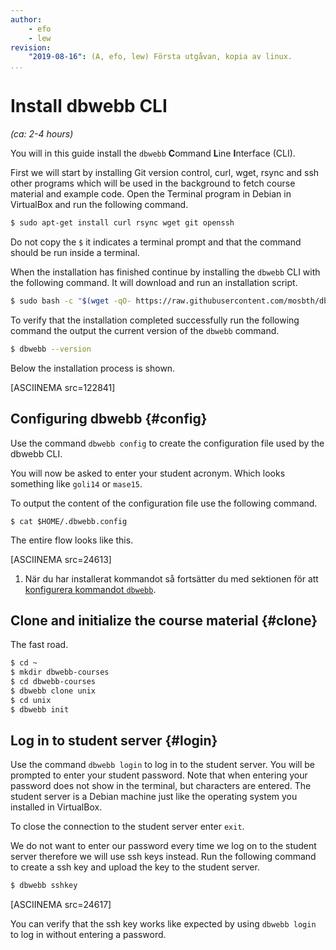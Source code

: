 ```yaml
---
author:
    - efo
    - lew
revision:
    "2019-08-16": (A, efo, lew) Första utgåvan, kopia av linux.
...
```

Install dbwebb CLI
==================================

*(ca: 2-4 hours)*

You will in this guide install the `dbwebb` **C**ommand **L**ine **I**nterface (CLI).

First we will start by installing Git version control, curl, wget, rsync and ssh other programs which will be used in the background to fetch course material and example code. Open the Terminal program in Debian in VirtualBox and run the following command.

```bash
$ sudo apt-get install curl rsync wget git openssh
```

Do not copy the `$` it indicates a terminal prompt and that the command should be run inside a terminal.

When the installation has finished continue by installing the `dbwebb` CLI with the following command. It will download and run an installation script.

```bash
$ sudo bash -c "$(wget -qO- https://raw.githubusercontent.com/mosbth/dbwebb-cli/master/install.bash)"
```

To verify that the installation completed successfully run the following command the output the current version of the `dbwebb` command.

```bash
$ dbwebb --version
```

Below the installation process is shown.

[ASCIINEMA src=122841]



Configuring dbwebb {#config}
----------------------------------

Use the command `dbwebb config` to create the configuration file used by the dbwebb CLI.

You will now be asked to enter your student acronym. Which looks something like `goli14` or `mase15`.

To output the content of the configuration file use the following command.

```text
$ cat $HOME/.dbwebb.config
```

The entire flow looks like this.

[ASCIINEMA src=24613]


1. När du har installerat kommandot så fortsätter du med sektionen för att [konfigurera kommandot `dbwebb`](dbwebb-cli/konfiguration).



Clone and initialize the course material {#clone}
----------------------------------

The fast road.

```bash
$ cd ~
$ mkdir dbwebb-courses
$ cd dbwebb-courses
$ dbwebb clone unix
$ cd unix
$ dbwebb init
```



Log in to student server {#login}
----------------------------------

Use the command `dbwebb login` to log in to the student server. You will be prompted to enter your student password. Note that when entering your password does not show in the terminal, but characters are entered. The student server is a Debian machine just like the operating system you installed in VirtualBox.

To close the connection to the student server enter `exit`.

We do not want to enter our password every time we log on to the student server therefore we will use ssh keys instead. Run the following command to create a ssh key and upload the key to the student server.

```bash
$ dbwebb sshkey
```

[ASCIINEMA src=24617]

You can verify that the ssh key works like expected by using `dbwebb login` to log in without entering a password.
